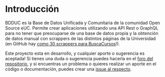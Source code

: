 # Introducción

BDDUC es la Base de Datos Unificada y Comunitaria de la comunidad Open
Source eUC. Permite crear aplicaciones utilizando una API Rest o GraphQL
para no tener que preocuparse de una base de datos propia y la obtención
de datos manual con scrappers de las distintos páginas de la Universidad
(en GitHub hay [como 30 scrappers para BuscaCursos][bd-gh-scrappers]!).

[bd-gh-scrappers]: https://github.com/search?l=&p=3&q=buscacursos.uc.cl+extension%3Arb+extension%3Ajs+extension%3Apy+extension%3Ajava&ref=advsearch&type=Code

Este proyecto esta en desarrollo, y cualquier aporte o sugerencia es
aceptada! Si tienes una duda o sugerencia puedes hacerla en el [foro
del repositorio][gh-discussions], y si encuentras un problema o quieres
realizar un aporte en el código o documentación, puedes crear una
[issue al respecto][gh-issues].

[gh-issues]: https://github.com/open-source-uc/bdd/issues
[gh-discussions]: https://github.com/open-source-uc/bdd/discussions
